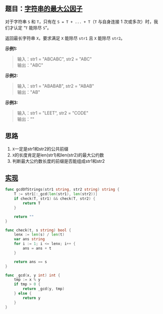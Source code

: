## 题目：[字符串的最大公因子](https://leetcode-cn.com/problems/greatest-common-divisor-of-strings/)

对于字符串 `S` 和 `T`，只有在 `S = T + ... + T`（`T` 与自身连接 1 次或多次）时，我们才认定 “`T` 能除尽 `S`”。

返回最长字符串 `X`，要求满足 `X` 能除尽 `str1` 且 `X` 能除尽 `str2`。

**示例1:**
>输入：str1 = "ABCABC", str2 = "ABC"  
>输出："ABC"

**示例2:**
>输入：str1 = "ABABAB", str2 = "ABAB"  
>输出："AB"

**示例3:**
>输入：str1 = "LEET", str2 = "CODE"  
输出：""
     
## 思路
1. `X`一定是str1和str2的公共前缀
2. `X`的长度肯定是len(str1)和len(str2)的最大公约数
3. 判断最大公约数长度的前缀是否能组成str1和str2

## [实现](https://github.com/mzmuer/leetcode/blob/master/question1071/answer_test.go)
```go
func gcdOfStrings(str1 string, str2 string) string {
	T := str1[:_gcd(len(str1), len(str2))]
	if check(T, str1) && check(T, str2) {
		return T
	}

	return ""
}

func check(t, s string) bool {
	lenx := len(s) / len(t)
	var ans string
	for i := 1; i <= lenx; i++ {
		ans = ans + t
	}

	return ans == s
}

func _gcd(x, y int) int {
	tmp := x % y
	if tmp > 0 {
		return _gcd(y, tmp)
	} else {
		return y
	}
}
```